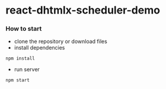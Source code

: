 # react-dhtmlx-scheduler-demo
### How to start

 - clone the repository or download files
 - install dependencies
~~~ 
npm install 
~~~

 - run server
~~~
npm start
~~~
